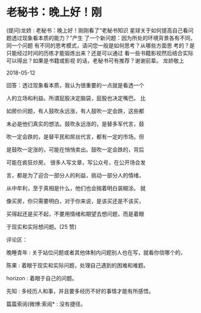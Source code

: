 # 老秘书：晚上好！刚

(提问)龙娇 : 老秘书：晚上好！刚刚看了“老秘书知识 星球关于如何提高自己看问题透过现象看本质的能力？”产生 了一个新问题：因为所处的环境背景各有不同，同一个问题 有不同的思考模式，请问您一般是如何思考？从哪些方面思 考的？是只能经过时间的历练才能锻炼出来？还是可以通过 看一些书籍影视然后结合实际可以得出？如果是书籍或影视 的话，老秘书可有推荐？谢谢前辈。 龙娇敬上

2018-05-12

回答：透过现象看本质，我认为很重要的一点就是看透一个

人的立场和利益。所谓屁股决定脑袋，屁股也决定嘴巴。 比

如房价问题，有人鼓吹永远涨，有人鼓吹一定会跌，这些都

未必是他们真实的想法。鼓吹永远涨的，是替多军代言，鼓

吹一定会跌的，是替平民和屌丝代言，都有一定的市场。但

是鼓吹一定涨的，可能在悄悄卖出。鼓吹一定会跌的，背后

可能在疯狂炒房。 很多人写文章，写公众号，在公开场合发

言，都是为了迎合一部分人的利益，挑动一部分人的情绪，

从中牟利，至于真相是什么，他们也会揣着明白装糊涂。 就

像买房，你只需要明白，对于你来说，是该买还是不该买，

买得起还是买不起，不要用情绪和期望去想问题，而是着眼

于现实和实际想问题。(25 赞)

评论区：

晚睡青年 : 关于站位问题或者其他体制内问题别人也在写，就看你信哪个的，

陈果 : 着眼于现实和实际问题，处理自己遇到的困难和难题。

horizon : 着眼于自己的问题。

先知 : 多经历人和事，并且要多经历不好的事情才能有所感悟。

篇篇索阅(微博:索阅* : 没有捷径。